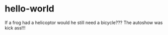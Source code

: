 # hello-world
If a frog had a helicoptor would he still need a bicycle???
The autoshow was kick ass!!!
